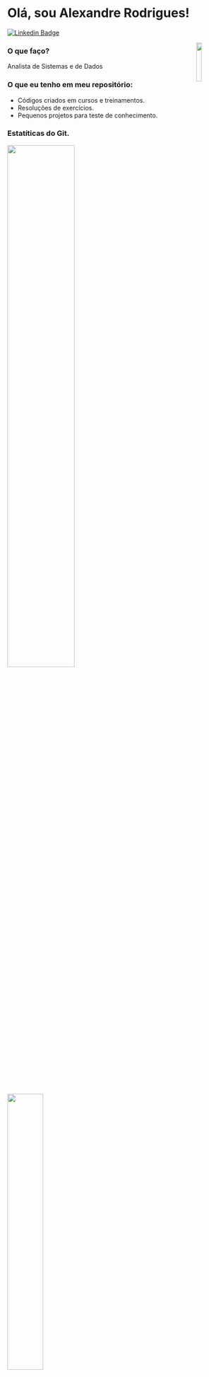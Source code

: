 

 # Olá, sou Alexandre Rodrigues!

 [![Linkedin Badge](https://img.shields.io/badge/-LinkedIn-blue?style=flat-square&logo=Linkedin&logoColor=white&link=https://www.linkedin.com/in/alxrds/)](https://www.linkedin.com/in/alxrds/)
 
 <img width="15%" align="right" src="https://play.dev.br/assets/img/19.png"/>

 ### O que faço?
 Analista de Sistemas e de Dados

 ### O que eu tenho em meu repositório:

  - Códigos criados em cursos e treinamentos.
  - Resoluções de exercícios.
  - Pequenos projetos para teste de conhecimento.

 ### Estatíticas do Git.
 <div>
  <img  width="55%" src="https://github-readme-stats.vercel.app/api?username=alxrds&show_icons=true&theme=tokyonight&include_all_commits=true&count_private=true"/>
  <img  width="40%" src="https://github-readme-stats.vercel.app/api/top-langs/?username=alxrds&layout=compact&langs_count=7&theme=tokyonight"/>
 </div>

